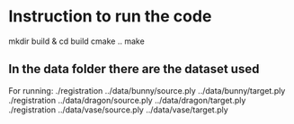 # Instruction to run the code
mkdir build & cd build
cmake ..
make

## In the data folder there are the dataset used 
For running:
./registration ../data/bunny/source.ply ../data/bunny/target.ply
./registration ../data/dragon/source.ply ../data/dragon/target.ply
./registration ../data/vase/source.ply ../data/vase/target.ply